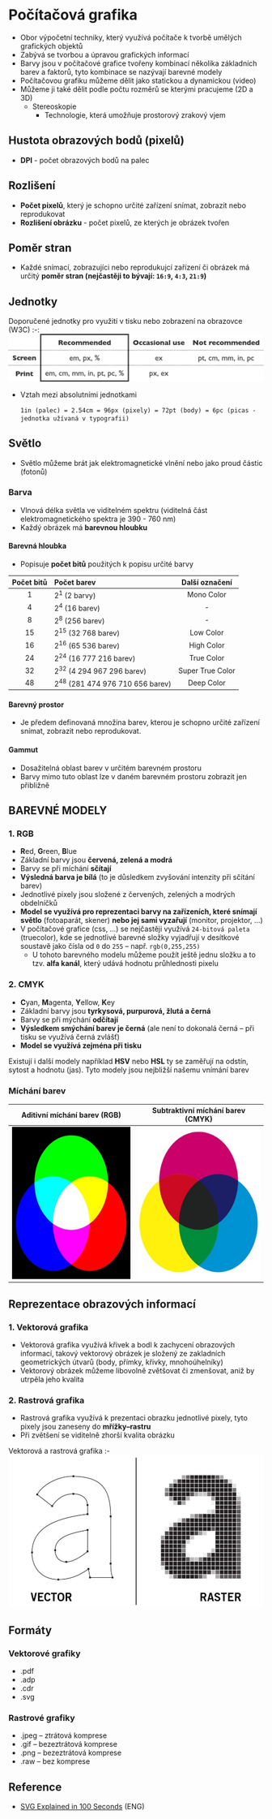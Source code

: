 # Počítačová grafika
* Obor výpočetní techniky, který využívá počítače k tvorbě umělých grafických objektů
* Zabývá se tvorbou a úpravou grafických informací
* Barvy jsou v počítačové grafice tvořeny kombinací několika základních barev a faktorů, tyto kombinace se nazývají barevné modely
* Počítačovou grafiku můžeme dělit jako statickou a dynamickou (video)
* Můžeme ji také dělit podle počtu rozměrů se kterými pracujeme (2D a 3D)
  * Stereoskopie
    * Technologie, která umožňuje prostorový zrakový vjem

## Hustota obrazových bodů (pixelů)
- **DPI** - počet obrazových bodů na palec

## Rozlišení
- **Počet pixelů**, který je schopno určité zařízení snímat, zobrazit nebo reprodukovat
- **Rozlišení obrázku** - počet pixelů, ze kterých je obrázek tvořen

## Poměr stran
- Každé snímací, zobrazujíci nebo reprodukujcí zařízení či obrázek má určitý **poměr stran (nejčastěji to bývají: `16:9`, `4:3`, `21:9`)**

## Jednotky
Doporučené jednotky pro využití v tisku nebo zobrazení na obrazovce (W3C)
:-:
<img src="images/doporucene-jednotky.png" alt="Vektorová a rastrová grafika"></img>

- Vztah mezi absolutními jednotkami
  ```
  1in (palec) = 2.54cm = 96px (pixely) = 72pt (body) = 6pc (picas - jednotka užívaná v typografii)
  ```

## Světlo
- Světlo můžeme brát jak elektromagnetické vlnění nebo jako proud částic (fotonů)

### Barva
- Vlnová délka světla ve viditelném spektru (viditelná část elektromagnetického spektra je 390 - 760 nm)
- Každý obrázek má **barevnou hloubku**

#### Barevná hloubka
- Popisuje **počet bitů** použitých k popisu určité barvy

Počet bitů | Počet barev                                | Další označení
:--------: | :----------------------------------------- |:-----------------:
1          | 2<sup>1</sup> (2 barvy)                    |  Mono Color
4          | 2<sup>4</sup> (16 barev)                   |  -
8          | 2<sup>8</sup> (256 barev)                  |  -
15         | 2<sup>15</sup> (32 768 barev)              |  Low Color
16         | 2<sup>16</sup> (65 536 barev)              |  High Color
24         | 2<sup>24</sup> (16 777 216 barev)          |  True Color
32         | 2<sup>32</sup> (4 294 967 296 barev)       |  Super True Color
48         | 2<sup>48</sup> (281 474 976 710 656 barev) |  Deep Color

#### Barevný prostor
- Je předem definovaná množina barev, kterou je schopno určité zařízení snímat, zobrazit nebo reprodukovat.

#### Gammut
- Dosažitelná oblast barev v určitém barevném prostoru
- Barvy mimo tuto oblast lze v daném barevném prostoru zobrazit jen přibližně

## BAREVNÉ MODELY
### 1. RGB
- **R**ed, **G**reen, **B**lue
- Základní barvy jsou **červená, zelená a modrá**
- Barvy se při míchání **sčítají**
- **Výsledná barva je bílá** (to je důsledkem zvyšování intenzity při sčítání barev)
- Jednotlivé pixely jsou složené z červených, zelených a modrých obdelníčků
- **Model se využívá pro reprezentaci barvy na zařízeních, které snímají světlo** (fotoaparát, skener) **nebo jej sami vyzařují** (monitor, projektor, ...)
- V počítačové grafice (css, ...) se nejčastěji využívá `24-bitová paleta` (truecolor), kde se jednotlivé barevné složky vyjadřují v desítkové soustavě jako čísla od `0` do `255` – např. `rgb(0,255,255)`
  - U tohoto barevného modelu můžeme použít ještě jednu složku a to tzv. **alfa kanál**, který udává hodnotu průhlednosti pixelu

### 2. CMYK
- **C**yan, **M**agenta, **Y**ellow, **K**ey
- Základní barvy jsou **tyrkysová, purpurová, žlutá a černá**
- Barvy se při mýchání **odčítají**
- **Výsledkem smýchání barev je černá** (ale není to dokonalá černá – při tisku se využívá černá zvlášť)
- **Model se využívá zejména při tisku**

Existují i další modely například **HSV** nebo **HSL** ty se zaměřují na odstín, sytost a hodnotu (jas). Tyto modely jsou nejbližší našemu vnímání barev

### Míchání barev
Aditivní míchání barev (RGB) | Subtraktivní míchání barev (CMYK)
:---------------------------:|:--------------------------------:
<img src="images/aditivni-michani-barev.png" alt="Aditivní míchání barev" height="300"></img> | <img src="images/subtraktivni-michani-barev.png" alt="Subtraktivní míchání barev" height="300"></img>

## Reprezentace obrazových informací

### 1. Vektorová grafika
- Vektorová grafika využívá křivek a bodl k zachycení obrazových informací, takový vektorový obrázek je složený ze zakladních geometrických útvarů (body, přímky, křivky, mnohoúhelníky)
- Vektorový obrázek můžeme libovolně zvětšovat či zmenšovat, aniž by utrpěla jeho kvalita

### 2. Rastrová grafika
- Rastrová grafika využívá k prezentaci obrazku jednotlivé pixely, tyto pixely jsou zaneseny do **mřížky–rastru**
- Při zvětšení se viditelně zhorší kvalita obrázku

Vektorová a rastrová grafika
:-
<img src="images/vector-raster.jpg" alt="Vektorová a rastrová grafika" height="300"></img>

## Formáty
### Vektorové grafiky
- .pdf
- .adp
- .cdr
- .svg

### Rastrové grafiky
- .jpeg – ztrátová komprese
- .gif – bezeztrátová komprese
- .png – bezeztrátová komprese
- .raw – bez komprese

## Reference
* [SVG Explained in 100 Seconds](https://youtu.be/emFMHH2Bfvo) (ENG)
